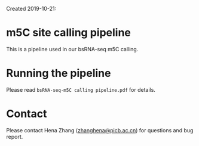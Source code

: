 Created 2019-10-21:
# m5C site calling pipeline
This is a pipeline used in our bsRNA-seq m5C calling.
# Running the pipeline
Please read `bsRNA-seq-m5C calling pipeline.pdf` for details.
# Contact
Please contact Hena Zhang (zhanghena@picb.ac.cn) for questions and bug report.
